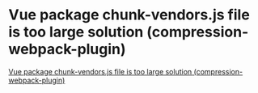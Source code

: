 # Vue package chunk-vendors.js file is too large solution (compression-webpack-plugin)
[Vue package chunk-vendors.js file is too large solution (compression-webpack-plugin)](https://aiwithcloud.com/2022/09/15/vue_package_chunk_vendors-js_file_is_too_large_solution_compression_webpack_plugin/)